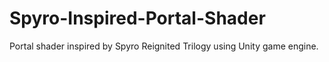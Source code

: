 # Spyro-Inspired-Portal-Shader
 Portal shader inspired by Spyro Reignited Trilogy using Unity game engine.
